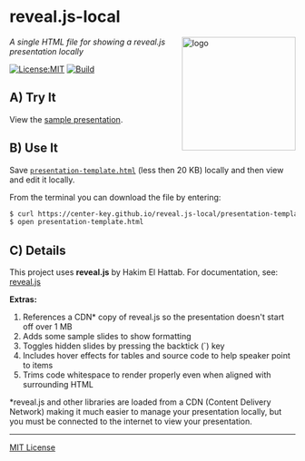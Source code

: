 # reveal.js-local
<img src=https://center-key.github.io/reveal.js-local/assets/js-logo.png align=right width=200 alt=logo>

_A single HTML file for showing a reveal.js presentation locally_

[![License:MIT](https://img.shields.io/badge/License-MIT-blue.svg)](https://github.com/center-key/reveal.js-local/blob/main/LICENSE.txt)
[![Build](https://github.com/center-key/reveal.js-local/workflows/build/badge.svg)](https://github.com/center-key/reveal.js-local/actions/workflows/run-spec-on-push.yaml)

## A) Try It
View the
[sample presentation](https://center-key.github.io/reveal.js-local).

## B) Use It
Save [`presentation-template.html`](docs/presentation-template.html) (less then 20 KB)
locally and then view and edit it locally.

From the terminal you can download the file by entering:
```bash
$ curl https://center-key.github.io/reveal.js-local/presentation-template.html --remote-name
$ open presentation-template.html
```

## C) Details
This project uses **reveal.js** by Hakim El Hattab.
For documentation, see: [reveal.js](https://github.com/hakimel/reveal.js)

**Extras:**
1. References a CDN* copy of reveal.js so the presentation doesn't start off over 1 MB
1. Adds some sample slides to show formatting
1. Toggles hidden slides by pressing the backtick (`) key
1. Includes hover effects for tables and source code to help speaker point to items
1. Trims code whitespace to render properly even when aligned with surrounding HTML

*reveal.js and other libraries are loaded from a CDN (Content Delivery Network) making it much
easier to manage your presentation locally, but you must be connected to the internet to view
your presentation.

---
[MIT License](LICENSE.txt)
